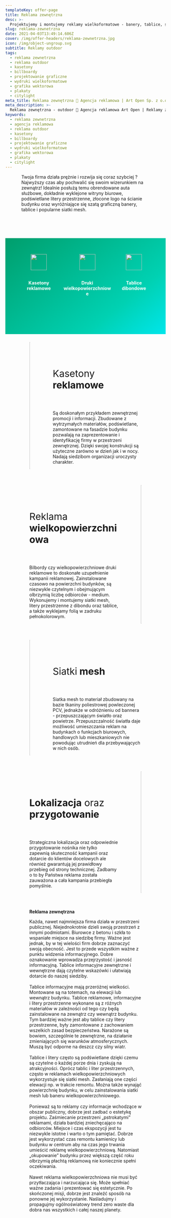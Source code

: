 ```yaml
---
templateKey: offer-page
title: Reklama zewnętrzna
desc: >-
  Projektujemy i montujemy reklamy wielkoformatowe - banery, tablice, siatki mesh, billboardy reklamowe i inne. Zadbamy o odpowiednią lokalizację oraz przygotowanie.
slug: reklama-zewnetrzna
date: 2021-04-03T13:49:14.606Z
cover: /img/offer-headers/reklama-zewnetrzna.jpg
icon: /img/object-ungroup.svg
subtitle: Reklamy outdoor
tags:
  - reklama zewnetrzna
  - reklama outdoor
  - kasetony
  - billboardy
  - projektowanie graficzne
  - wydruki wielkoformatowe
  - grafika wektorowa
  - plakaty
  - citylight
meta_title: Reklama zewnętrzna 🌱 Agencja reklamowa | Art Open Sp. z o.o.
meta_description: >-
  Reklama zewnętrzna - outdoor 🌳 Agencja reklamowa Art Open | Reklamy zewnętrzne, plakaty, billboardy, reklamy wielkoformatowe, kasetony, druki wielkopowierzchniowe, podświetlane z obudową, projektujemy i montujemy reklamy outdoor. Nie zwlekaj poznaj pełną ofertę!
keywords:
  - reklama zewnetrzna
  - agencja reklamowa
  - reklama outdoor
  - kasetony
  - billboardy
  - projektowanie graficzne
  - wydruki wielkoformatowe
  - grafika wektorowa
  - plakaty
  - citylight
---
```

<div style="margin-left:10%;margin-right:10%">
<p>Twoja firma działa prężnie i rozwija się coraz szybciej ? Najwyższy czas aby pochwalić się swoim wizerunkiem na zewnątrz! Idealnie posłużą temu obrendowane auta służbowe, dokładnie wyklejone witryny biurowe, podświetlane litery przestrzenne, złocone logo na ścianie budynku oraz wyróżniające się szatą graficzną banery, tablice i popularne siatki mesh.</p>
<br>

</div>

<div style="margin-top:50px;min-height:200px;text-align:center;background-image: linear-gradient(141deg, rgb(0, 158, 108) 0%, rgb(0, 209, 178) 71%, rgb(0, 230, 235) 100%);padding:50px;color:white" class="columns">

<div class="column">
<img src="/img/offer-icons/kasetony-reklamowe.svg" width="50px" />
<br><br>
<p><b>Kasetony reklamowe</b></p>
</div>

<div class="column">
<img src="/img/offer-icons/druki-wielkopowierzchniowe.svg" width="50px" />
<br><br>
<p><b>Druki wielkopowierzchniowe</b></p>
</div>

<div class="column">
<img src="/img/offer-icons/tablice-dibondowe.svg" width="50px" />
<br><br>
<p><b>Tablice dibondowe</b></p>
</div>

</div>

<div class="columns" style="margin-left:10%;margin-right:10%;padding:5%">
<div class="column" style="padding:0px">
<img class="oimg" width="100%" src="https://artopen.pl/images/2020/04/08/kaseton-fryzjer.jpg" />
</div>
<div class="column" style="margin-top:50px;padding-left:50px">
<p style="font-size:30px">Kasetony<b> reklamowe</b></p>
<br>
<p>
Są doskonałym przykładem zewnętrznej promocji i informacji. Zbudowane z wytrzymałych materiałów, podświetlane, zamontowane na fasadzie budynku pozwalają na zaprezentowanie i identyfikację firmy w przestrzeni zewnętrznej. Dzięki swojej konstrukcji są użyteczne zarówno w dzień jak i w nocy. Nadają siedzibom organizacji uroczysty charakter.
</p>
</div>
</div>

<div class="columns" style="margin-left:10%;margin-right:10%;padding:5%">
<div class="column" style="margin-top:50px;padding-right:50px">
<p style="font-size:30px">Reklama <b>wielkopowierzchniowa</b></p>
<br>
<p>
Bilbordy czy wielkopowierzchniowe druki reklamowe to doskonałe uzupełnienie kampanii reklamowej. Zainstalowane czasowo na powierzchni budynków, są niezwykle czytelnym i obejmującym olbrzymią liczbę odbiorców - medium. Wykonujemy i montujemy siatki mesh, litery przestrzenne z dibondu oraz tablice, a także wyklejamy folią w zadruku pełnokolorowym.</p>
</div>
<div class="column" style="padding:0px">
<img class="oimg" width="100%" src="https://artopen.pl/images/2020/04/07/citylight_delaval.jpg" />
</div>
</div>

<div class="columns" style="margin-left:10%;margin-right:10%;padding:5%">
<div class="column" style="padding:0px">
<img class="oimg" width="100%" src="http://localhost:8888/img/siatki-mesh.jpg" />
</div>
<div class="column" style="margin-top:50px;padding-left:50px">
<p style="font-size:30px">Siatki<b> mesh</b></p>
<br>
<p>
Siatka mesh to materiał zbudowany na bazie tkaniny poliestrowej powleczonej PCV, jednakże w odróżnieniu od bannera - przepuszczającym światło oraz powietrze. Przepuszczalność światła daje możliwość umieszczania reklam na budynkach o funkcjach biurowych, handlowych lub mieszkaniowych nie powodując utrudnień dla przebywających w nich osób.
</p>
</div>
</div>

<div class="columns" style="margin-left:10%;margin-right:10%;padding:5%">
<div class="column" style="margin-top:50px;padding-right:50px">
<p style="font-size:30px"><b>Lokalizacja</b> oraz <b>przygotowanie</b></p>
<br>
<p>
Strategiczna lokalizacja oraz odpowiednie przygotowanie nośnika nie tylko zapewnią skuteczność kampanii oraz dotarcie do klientów docelowych ale również gwarantują jej prawidłowy przebieg od strony technicznej. Zadbamy o to by Państwa reklama została zauważona a cała kampania przebiegła pomyślnie.</p>
</div>
<div class="column" style="padding:0px">
<img class="oimg" width="100%" src="http://localhost:8888/img/flagi.jpg" />
</div>
</div>


<div style="margin-left:10%;margin-right:10%;padding:5%">
<b>Reklama zewnętrzna</b>
<p>
Każda, nawet najmniejsza firma działa w przestrzeni publicznej. Niejednokrotnie dzieli swoją przestrzeń z innymi podmiotami. Biurowce z betonu i szkła to wspaniałe miejsce na siedzibę firmy.
Ważne jest jednak, by w tej wielości firm dobrze zaznaczyć swoją obecność. Jest to przede wszystkim ważne z punktu widzenia informacyjnego. Dobre oznakowanie wprowadza przejrzystość i jasność informacyjną. Tablice informacyjne zewnętrzne i wewnętrzne dają czytelne wskazówki i ułatwiają dotarcie do naszej siedziby.
<br><br>
Tablice informacyjne mają przeróżnej wielkości. Montowane są na totemach, na elewacji lub wewnątrz budynku. Tablice reklamowe, informacyjne i litery przestrzenne wykonane są z różnych materiałów w zależności od tego czy będą zainstalowane na zewnątrz czy wewnątrz budynku. Tym bardziej ważne jest aby tablice czy litery przestrzenne, były zamontowane z zachowaniem wszelkich zasad bezpieczeństwa. Narażone są bowiem, szczególnie te zewnętrzne, na działanie zmieniających się warunków atmosferycznych. Muszą być odporne na deszcz czy silny wiatr.
<br><br>
Tablice i litery często są podświetlane dzięki czemu są czytelne o każdej porze dnia i zyskują na atrakcyjności. Oprócz tablic i liter przestrzennych, często w reklamach wielkopowierzchniowych wykorzystuje się siatki mesh. Zasłaniają one części elewacji np. w trakcie remontu. Można także wynająć powierzchnię budynku, w celu zainstalowania siatki mesh lub baneru wielkopowierzchniowego.
<br><br>
Ponieważ są to reklamy czy informacje wchodzące w obszar publiczny, dobrze jest zadbać o estetykę projektu. Zaśmiecanie przestrzeni „pstrokatymi” reklamami, działa bardziej zniechęcająco na odbiorców. Miejsce i czas ekspozycji jest tu niezwykle istotne i warto o tym pamiętać. Dobrze jest wykorzystać czas remontu kamienicy lub budynku w centrum aby na czas jego trwania umieścić reklamę wielkopowierzchniową. Natomiast „okupowanie” budynku przez większą część roku olbrzymią płachtą reklamową nie koniecznie spełni oczekiwania.
<br><br>
Nawet reklama wielkopowierzchniowa nie musi być przytłaczająca i narzucająca się. Może spełniać ważne zadania i prezentować się estetycznie. Po skończonej misji, dobrze jest znaleźć sposób na ponowne jej wykorzystanie. Naśladujmy i propagujmy ogólnoświatowy trend zero waste dla dobra nas wszystkich i całej naszej planety.
</p>
</div>
